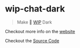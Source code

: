 # wip-chat-dark

> Make 🚧 [WIP](https://wip.chat) Dark

Checkout more info on the [website](https://wipdark.netlify.com)

Checkout the [Source Code](https://github.com/deadcoder0904/wip-dark)
